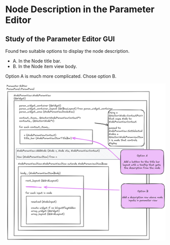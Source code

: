 # Node Description in the Parameter Editor

## Study of the Parameter Editor GUI

Found two suitable options to display the node description.

- A. In the Node title bar.
- B. In the Node item view body.

Option A is much more complicated. Chose option B.

![](./Display%20Node%20Description%20in%20Parameter%20Editor.png)